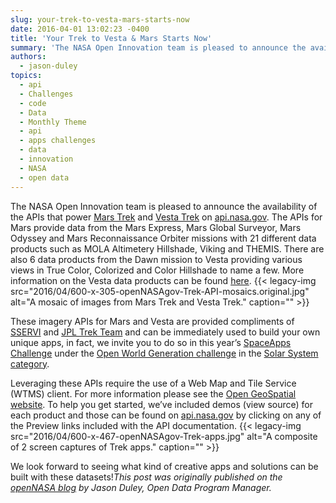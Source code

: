 ```yaml
---
slug: your-trek-to-vesta-mars-starts-now
date: 2016-04-01 13:02:23 -0400
title: 'Your Trek to Vesta & Mars Starts Now'
summary: 'The NASA Open Innovation team is pleased to announce the availability of the APIs that power Mars Trek and Vesta Trek on api.nasa.gov. The APIs for Mars provide data from the Mars Express, Mars Global Surveyor, Mars Odyssey and Mars Reconnaissance Orbiter missions with 21 different data products such as MOLA Altimetery Hillshade, Viking and THEMIS.'
authors:
  - jason-duley
topics:
  - api
  - Challenges
  - code
  - Data
  - Monthly Theme
  - api
  - apps challenges
  - data
  - innovation
  - NASA
  - open data
---
```


The NASA Open Innovation team is pleased to announce the availability of the APIs that power <a href="http://marstrek.jpl.nasa.gov/" target="_blank">Mars Trek</a> and <a href="http://vestatrek.jpl.nasa.gov/" target="_blank">Vesta Trek</a> on <a href="https://api.nasa.gov/api.html#trek" target="_blank">api.nasa.gov</a>. The APIs for Mars provide data from the Mars Express, Mars Global Surveyor, Mars Odyssey and Mars Reconnaissance Orbiter missions with 21 different data products such as MOLA Altimetery Hillshade, Viking and THEMIS. There are also 6 data products from the Dawn mission to Vesta providing various views in True Color, Colorized and Color Hillshade to name a few.  More information on the Vesta data products can be found <a href="http://vestatrek.jpl.nasa.gov/facts.html" target="_blank">here</a>. {{< legacy-img src="2016/04/600-x-305-openNASAgov-Trek-API-mosaics.original.jpg" alt="A mosaic of images from Mars Trek and Vesta Trek." caption="" >}} 

These imagery APIs for Mars and Vesta are provided compliments of <a href="http://sservi.nasa.gov/" target="_blank">SSERVI</a> and [JPL Trek Team](mailto:MarsTrek@jpl.nasa.gov) and can be immediately used to build your own unique apps, in fact, we invite you to do so in this year&#8217;s <a href="https://2016.spaceappschallenge.org/" target="_blank">SpaceApps Challenge</a> under the <a href="https://2016.spaceappschallenge.org/challenges/solar-system/open-world-generation-using-nasa-mars-and-vesta-data" target="_blank">Open World Generation challenge</a> in the <a href="https://2016.spaceappschallenge.org/challenges/solar-system" target="_blank">Solar System category</a>.

Leveraging these APIs require the use of a Web Map and Tile Service (WTMS) client. For more information please see the <a href="http://www.opengeospatial.org/standards/wmts" target="_blank">Open GeoSpatial website</a>.  To help you get started, we&#8217;ve included demos (view source) for each product and those can be found on <a href="https://api.nasa.gov/api.html#trek" target="_blank">api.nasa.gov</a> by clicking on any of the Preview links included with the API documentation. {{< legacy-img src="2016/04/600-x-467-openNASAgov-Trek-apps.jpg" alt="A composite of 2 screen captures of Trek apps." caption="" >}} 

We look forward to seeing what kind of creative apps and solutions can be built with these datasets!_This post was originally published on the [openNASA blog](https://open.nasa.gov/blog/) by Jason Duley, Open Data Program Manager._